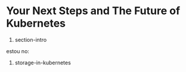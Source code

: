 # Your Next Steps and The Future of Kubernetes

1. section-intro

estou no:
1. storage-in-kubernetes
